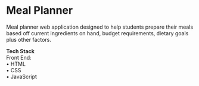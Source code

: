 # Meal Planner
Meal planner web application designed to help students prepare their meals based off current ingredients on hand, budget requirements, dietary goals plus other factors.

**Tech Stack**  
Front End:  
• HTML  
• CSS  
• JavaScript  
